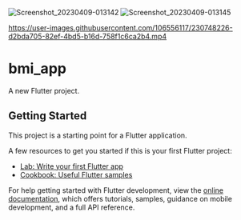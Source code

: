 ![Screenshot_20230409-013142](https://user-images.githubusercontent.com/106556117/230748275-e35ff518-fd3f-40b3-bec7-9156d720afe9.jpg)
![Screenshot_20230409-013145](https://user-images.githubusercontent.com/106556117/230748278-2b342c9b-d4b1-4aea-ab94-57460d2dbcbf.jpg)


https://user-images.githubusercontent.com/106556117/230748226-d2bda705-82ef-4bd5-b16d-758f1c6ca2b4.mp4

# bmi_app

A new Flutter project.

## Getting Started

This project is a starting point for a Flutter application.

A few resources to get you started if this is your first Flutter project:

- [Lab: Write your first Flutter app](https://docs.flutter.dev/get-started/codelab)
- [Cookbook: Useful Flutter samples](https://docs.flutter.dev/cookbook)

For help getting started with Flutter development, view the
[online documentation](https://docs.flutter.dev/), which offers tutorials,
samples, guidance on mobile development, and a full API reference.
